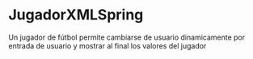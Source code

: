 # JugadorXMLSpring
Un jugador de fútbol permite cambiarse de usuario dinamicamente por entrada de usuario y mostrar al final los valores del jugador 

